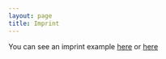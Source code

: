```yaml
---
layout: page
title: Imprint
---
```


You can see an imprint example [here](https://tutanota.com/imprint) or [here](https://doamatto.xyz/imprint)
